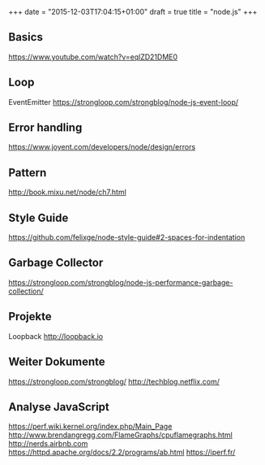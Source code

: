 +++
date = "2015-12-03T17:04:15+01:00"
draft = true
title = "node.js"
+++

Basics
------
https://www.youtube.com/watch?v=eqlZD21DME0

Loop
----

EventEmitter
https://strongloop.com/strongblog/node-js-event-loop/

Error handling
--------------

https://www.joyent.com/developers/node/design/errors

Pattern
--------
http://book.mixu.net/node/ch7.html

Style Guide
-----------
https://github.com/felixge/node-style-guide#2-spaces-for-indentation

Garbage Collector
-----------------
https://strongloop.com/strongblog/node-js-performance-garbage-collection/

Projekte
---------
Loopback http://loopback.io


Weiter Dokumente
-----------------
https://strongloop.com/strongblog/
http://techblog.netflix.com/

Analyse JavaScript
------------------
https://perf.wiki.kernel.org/index.php/Main_Page
http://www.brendangregg.com/FlameGraphs/cpuflamegraphs.html
http://nerds.airbnb.com
https://httpd.apache.org/docs/2.2/programs/ab.html
https://iperf.fr/
